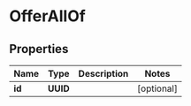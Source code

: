

# OfferAllOf


## Properties

Name | Type | Description | Notes
------------ | ------------- | ------------- | -------------
**id** | **UUID** |  |  [optional]



